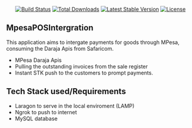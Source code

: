 

<p align="center">
<a href="https://travis-ci.org/laravel/framework"><img src="https://travis-ci.org/laravel/framework.svg" alt="Build Status"></a>
<a href="https://packagist.org/packages/laravel/framework"><img src="https://poser.pugx.org/laravel/framework/d/total.svg" alt="Total Downloads"></a>
<a href="https://packagist.org/packages/laravel/framework"><img src="https://poser.pugx.org/laravel/framework/v/stable.svg" alt="Latest Stable Version"></a>
<a href="https://packagist.org/packages/laravel/framework"><img src="https://poser.pugx.org/laravel/framework/license.svg" alt="License"></a>
</p>

## MpesaPOSIntergration

This application aims to intergate payments for goods through MPesa, consuming the Daraja Apis from Safaricom. 

- MPesa Daraja Apis
- Pulling the outstanding invoices from the sale register
- Instant STK push to the customers to prompt payments.

## Tech Stack used/Requirements
- Laragon to serve in the local enviroment (LAMP)
- Ngrok to push to internet
- MySQL database
